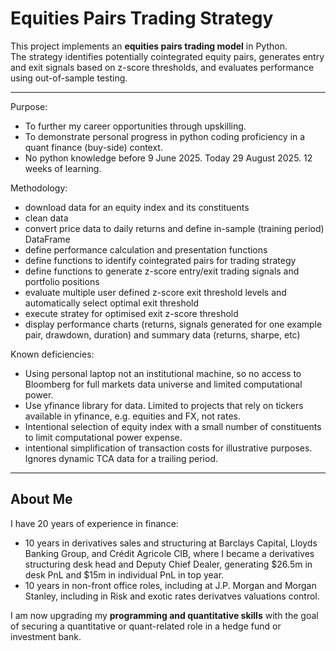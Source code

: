 # Equities Pairs Trading Strategy

This project implements an **equities pairs trading model** in Python.  
The strategy identifies potentially cointegrated equity pairs, generates entry and exit signals based on z-score thresholds, and evaluates performance using out-of-sample testing.

---

Purpose:
- To further my career opportunities through upskilling.
- To demonstrate personal progress in python coding proficiency in a quant finance (buy-side) context.
- No python knowledge before 9 June 2025. Today 29 August 2025. 12 weeks of learning.

Methodology:
- download data for an equity index and its constituents
- clean data
- convert price data to daily returns and define in-sample (training period) DataFrame
- define performance calculation and presentation functions
- define functions to identify cointegrated pairs for trading strategy
- define functions to generate z-score entry/exit trading signals and portfolio positions
- evaluate multiple user defined z-score exit threshold levels and automatically select optimal exit threshold
- execute stratey for optimised exit z-score threshold
- display performance charts (returns, signals generated for one example pair, drawdown, duration) and summary data (returns, sharpe, etc)

Known deficiencies:
- Using personal laptop not an institutional machine, so no access to Bloomberg for full markets data universe and limited computational power.
- Use yfinance library for data. Limited to projects that rely on tickers available in yfinance, e.g. equities and FX, not rates.
- Intentional selection of equity index with a small number of constituents to limit computational power expense.
- intentional simplification of transaction costs for illustrative purposes. Ignores dynamic TCA data for a trailing period.

---

## About Me
I have 20 years of experience in finance:
- 10 years in derivatives sales and structuring at Barclays Capital, Lloyds Banking Group, and Crédit Agricole CIB, where I became a derivatives
  structuring desk head and Deputy Chief Dealer, generating $26.5m in desk PnL and $15m in individual PnL in top year.
- 10 years in non-front office roles, including at J.P. Morgan and Morgan Stanley, including in Risk and exotic rates derivatves valuations control.

I am now upgrading my **programming and quantitative skills** with the goal of securing a quantitative or quant-related role in a hedge fund or investment bank.

